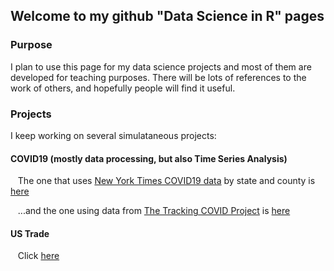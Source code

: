 ## Welcome to my github "Data Science in R" pages



### Purpose
I plan to use this page for my data science projects and most of them are developed for teaching purposes. There will be lots of references to the work of others, and hopefully people will find it useful.


### Projects
I keep working on several simulataneous projects:
<br>
#### COVID19 (mostly data processing, but also Time Series Analysis)
&nbsp;&nbsp; The one that uses <a href="https://github.com/nytimes/covid-19-data" title="NewYorkTime github" target="_blank">New York Times COVID19 data</a> by state and county is <a href="https://fdepaolis.github.io/github-site/NYT.html" title="COVID19_NYT" target="_blank">here</a>

&nbsp;&nbsp; ...and the one using data from <a href="https://covidtracking.com/" title="Tracking COVID Project" target="_blank">The Tracking COVID Project</a> is <a href="https://fdepaolis.github.io/github-site/ATL.html" title="COVID19_ATL" target="_blank">here</a>

#### US Trade
&nbsp;&nbsp; Click <a href="https://fdepaolis.github.io/github-site/US_Trade.html" title="US_Trade" target="_blank">here</a>
